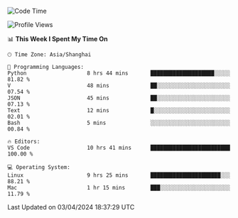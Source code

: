 <!--START_SECTION:waka-->
![Code Time](http://img.shields.io/badge/Code%20Time-380%20hrs%2051%20mins-blue)

![Profile Views](http://img.shields.io/badge/Profile%20Views-0-blue)

📊 **This Week I Spent My Time On** 

```text
🕑︎ Time Zone: Asia/Shanghai

💬 Programming Languages: 
Python                   8 hrs 44 mins       ████████████████████░░░░░   81.82 % 
V                        48 mins             ██░░░░░░░░░░░░░░░░░░░░░░░   07.54 % 
JSON                     45 mins             ██░░░░░░░░░░░░░░░░░░░░░░░   07.13 % 
Text                     12 mins             █░░░░░░░░░░░░░░░░░░░░░░░░   02.01 % 
Bash                     5 mins              ░░░░░░░░░░░░░░░░░░░░░░░░░   00.84 % 

🔥 Editors: 
VS Code                  10 hrs 41 mins      █████████████████████████   100.00 % 

💻 Operating System: 
Linux                    9 hrs 25 mins       ██████████████████████░░░   88.21 % 
Mac                      1 hr 15 mins        ███░░░░░░░░░░░░░░░░░░░░░░   11.79 % 
```


 Last Updated on 03/04/2024 18:37:29 UTC
<!--END_SECTION:waka-->
